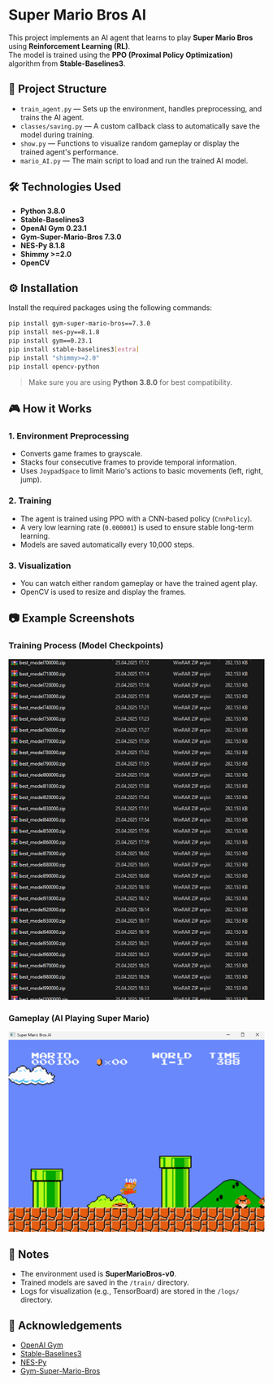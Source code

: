 # Super Mario Bros AI

This project implements an AI agent that learns to play **Super Mario Bros** using **Reinforcement Learning (RL)**.  
The model is trained using the **PPO (Proximal Policy Optimization)** algorithm from **Stable-Baselines3**.

## 🚀 Project Structure

- `train_agent.py` — Sets up the environment, handles preprocessing, and trains the AI agent.
- `classes/saving.py` — A custom callback class to automatically save the model during training.
- `show.py` — Functions to visualize random gameplay or display the trained agent's performance.
- `mario_AI.py` — The main script to load and run the trained AI model.

## 🛠️ Technologies Used

- **Python 3.8.0**
- **Stable-Baselines3**
- **OpenAI Gym 0.23.1**
- **Gym-Super-Mario-Bros 7.3.0**
- **NES-Py 8.1.8**
- **Shimmy >=2.0**
- **OpenCV**

## ⚙️ Installation

Install the required packages using the following commands:

```bash
pip install gym-super-mario-bros==7.3.0
pip install nes-py==8.1.8
pip install gym==0.23.1
pip install stable-baselines3[extra]
pip install "shimmy>=2.0"
pip install opencv-python
```

> Make sure you are using **Python 3.8.0** for best compatibility.

## 🎮 How it Works

### 1. Environment Preprocessing

- Converts game frames to grayscale.
- Stacks four consecutive frames to provide temporal information.
- Uses `JoypadSpace` to limit Mario's actions to basic movements (left, right, jump).

### 2. Training

- The agent is trained using PPO with a CNN-based policy (`CnnPolicy`).
- A very low learning rate (`0.000001`) is used to ensure stable long-term learning.
- Models are saved automatically every 10,000 steps.

### 3. Visualization

- You can watch either random gameplay or have the trained agent play.
- OpenCV is used to resize and display the frames.

## 📷 Example Screenshots

### Training Process (Model Checkpoints)
![Training Models](trained_models.png)

### Gameplay (AI Playing Super Mario)
![Gameplay Screenshot](game_ss.png)

## 📝 Notes

- The environment used is **SuperMarioBros-v0**.
- Trained models are saved in the `/train/` directory.
- Logs for visualization (e.g., TensorBoard) are stored in the `/logs/` directory.

## 🙌 Acknowledgements

- [OpenAI Gym](https://github.com/openai/gym)
- [Stable-Baselines3](https://github.com/DLR-RM/stable-baselines3)
- [NES-Py](https://github.com/ntasfi/NESGym)
- [Gym-Super-Mario-Bros](https://github.com/Kautenja/gym-super-mario-bros)
